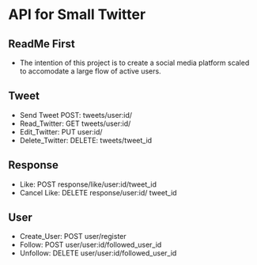 
# API for Small Twitter  

## ReadMe First
* The intention of this project is to create a social media platform
scaled to accomodate a large flow of active users.

## Tweet
* Send Tweet POST: tweets/user:id/
* Read_Twitter:  GET tweets/user:id/
* Edit_Twitter: PUT user:id/
* Delete_Twitter: DELETE: tweets/tweet_id

## Response
* Like: POST  response/like/user:id/tweet_id 
* Cancel Like: DELETE response/user:id/ tweet_id

## User
* Create_User: POST user/register
* Follow: POST user/user:id/followed_user_id 
* Unfollow: DELETE user/user:id/followed_user_id 
